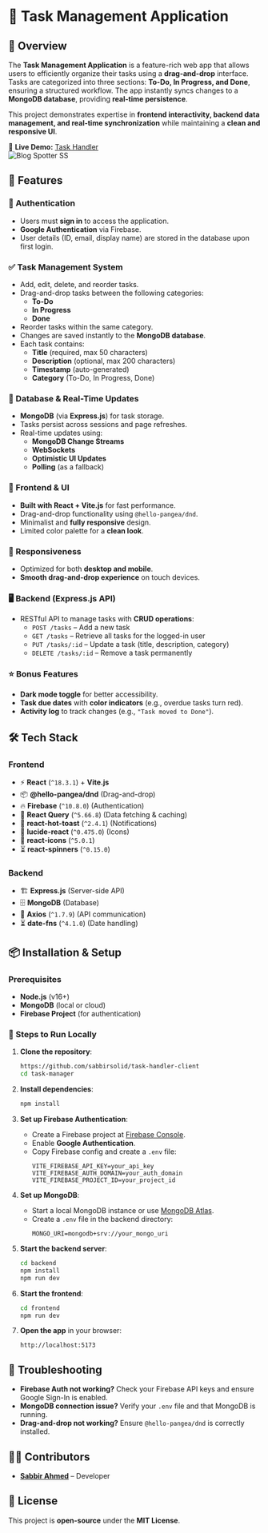 # 📝 Task Management Application

## 📌 Overview
The **Task Management Application** is a feature-rich web app that allows users to efficiently organize their tasks using a **drag-and-drop** interface. Tasks are categorized into three sections: **To-Do, In Progress, and Done**, ensuring a structured workflow. The app instantly syncs changes to a **MongoDB database**, providing **real-time persistence**.

This project demonstrates expertise in **frontend interactivity, backend data management, and real-time synchronization** while maintaining a **clean and responsive UI**.

🔗 **Live Demo:** [Task Handler](https://task-handler-d2746.web.app)  
![Blog Spotter SS ](https://i.ibb.co.com/wZn2jPvt/Screenshot-226.png)

## 🚀 Features
### 🔐 Authentication
- Users must **sign in** to access the application.
- **Google Authentication** via Firebase.
- User details (ID, email, display name) are stored in the database upon first login.

### ✅ Task Management System
- Add, edit, delete, and reorder tasks.
- Drag-and-drop tasks between the following categories:
  - **To-Do**
  - **In Progress**
  - **Done**
- Reorder tasks within the same category.
- Changes are saved instantly to the **MongoDB database**.
- Each task contains:
  - **Title** (required, max 50 characters)
  - **Description** (optional, max 200 characters)
  - **Timestamp** (auto-generated)
  - **Category** (To-Do, In Progress, Done)

### 📂 Database & Real-Time Updates
- **MongoDB** (via **Express.js**) for task storage.
- Tasks persist across sessions and page refreshes.
- Real-time updates using:
  - **MongoDB Change Streams**
  - **WebSockets**
  - **Optimistic UI Updates**
  - **Polling** (as a fallback)

### 🎨 Frontend & UI
- **Built with React + Vite.js** for fast performance.
- Drag-and-drop functionality using `@hello-pangea/dnd`.
- Minimalist and **fully responsive** design.
- Limited color palette for a **clean look**.

### 📱 Responsiveness
- Optimized for both **desktop and mobile**.
- **Smooth drag-and-drop experience** on touch devices.

### 🖥️ Backend (Express.js API)
- RESTful API to manage tasks with **CRUD operations**:
  - `POST /tasks` – Add a new task
  - `GET /tasks` – Retrieve all tasks for the logged-in user
  - `PUT /tasks/:id` – Update a task (title, description, category)
  - `DELETE /tasks/:id` – Remove a task permanently

### ⭐ Bonus Features
- **Dark mode toggle** for better accessibility.
- **Task due dates** with **color indicators** (e.g., overdue tasks turn red).
- **Activity log** to track changes (e.g., `"Task moved to Done"`).

## 🛠️ Tech Stack
### **Frontend**
- ⚡ **React** (`^18.3.1`) + **Vite.js**
- 📦 **@hello-pangea/dnd** (Drag-and-drop)
- 🔥 **Firebase** (`^10.8.0`) (Authentication)
- 🔄 **React Query** (`^5.66.8`) (Data fetching & caching)
- 🔔 **react-hot-toast** (`^2.4.1`) (Notifications)
- 🎨 **lucide-react** (`^0.475.0`) (Icons)
- 🌟 **react-icons** (`^5.0.1`)
- ⏳ **react-spinners** (`^0.15.0`)

### **Backend**
- 🏗 **Express.js** (Server-side API)
- 🗄 **MongoDB** (Database)
- 🔗 **Axios** (`^1.7.9`) (API communication)
- ⏳ **date-fns** (`^4.1.0`) (Date handling)

## 📦 Installation & Setup

### Prerequisites
- **Node.js** (v16+)
- **MongoDB** (local or cloud)
- **Firebase Project** (for authentication)

### 🔧 Steps to Run Locally

1. **Clone the repository**:
   ```bash
   https://github.com/sabbirsolid/task-handler-client
   cd task-manager
   ```

2. **Install dependencies**:
   ```bash
   npm install
   ```

3. **Set up Firebase Authentication**:
   - Create a Firebase project at [Firebase Console](https://console.firebase.google.com/).
   - Enable **Google Authentication**.
   - Copy Firebase config and create a `.env` file:
     ```env
     VITE_FIREBASE_API_KEY=your_api_key
     VITE_FIREBASE_AUTH_DOMAIN=your_auth_domain
     VITE_FIREBASE_PROJECT_ID=your_project_id
     ```

4. **Set up MongoDB**:
   - Start a local MongoDB instance or use [MongoDB Atlas](https://www.mongodb.com/atlas).
   - Create a `.env` file in the backend directory:
     ```env
     MONGO_URI=mongodb+srv://your_mongo_uri
     ```

5. **Start the backend server**:
   ```bash
   cd backend
   npm install
   npm run dev
   ```

6. **Start the frontend**:
   ```bash
   cd frontend
   npm run dev
   ```

7. **Open the app** in your browser:
   ```
   http://localhost:5173
   ```

## 🐛 Troubleshooting
- **Firebase Auth not working?** Check your Firebase API keys and ensure Google Sign-In is enabled.
- **MongoDB connection issue?** Verify your `.env` file and that MongoDB is running.
- **Drag-and-drop not working?** Ensure `@hello-pangea/dnd` is correctly installed.

## 👨‍💻 Contributors
- **[Sabbir Ahmed](https://github.com/sabbirsolid)** – Developer

## 📜 License
This project is **open-source** under the **MIT License**.
